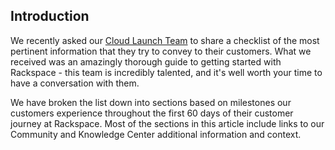 ## Introduction

We recently asked our [Cloud Launch Team][1] to share a checklist of the most pertinent information that they try to convey to their customers. What we received was an amazingly thorough guide to getting started with Rackspace - this team is incredibly talented, and it's well worth your time to have a conversation with them.

We have broken the list down into sections based on milestones our customers experience throughout the first 60 days of their customer journey at Rackspace. Most of the sections in this article include links to our Community and Knowledge Center additional information and context.


[1]: http://www.rackspace.com/blog/an-insiders-look-at-the-cloud-launch-team/
